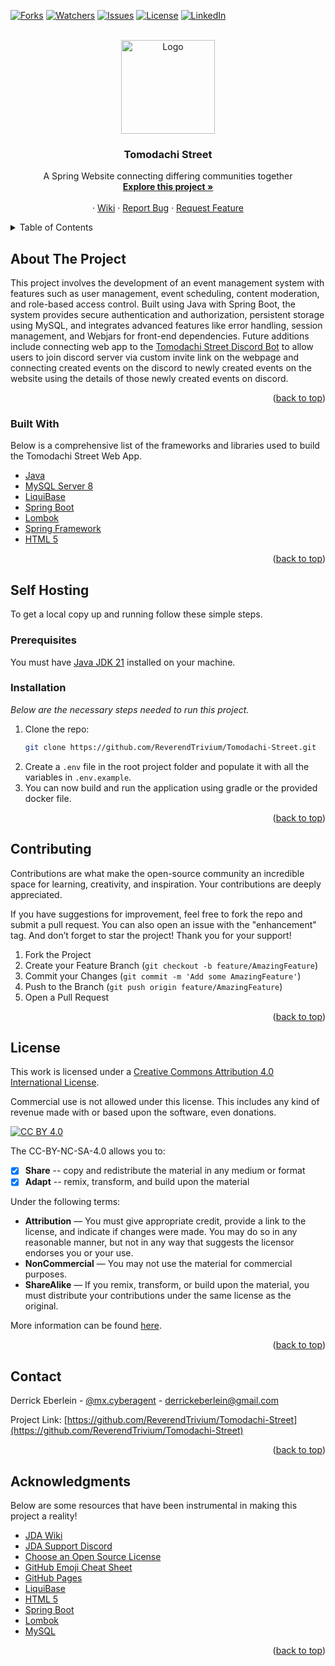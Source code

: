 <div id="top"></div>

<!-- PROJECT SHIELDS -->
<!--
*** I'm using markdown "reference style" links for readability.
*** Reference links are enclosed in brackets [ ] instead of parentheses ( ).
*** See the bottom of this document for the declaration of the reference variables
*** for contributors-url, forks-url, etc. This is an optional, concise syntax you may use.
*** https://www.markdownguide.org/basic-syntax/#reference-style-links
-->
[![Forks][forks-shield]][forks-url]
[![Watchers][watchers-shield]][watchers-url]
[![Issues][issues-shield]][issues-url]
[![License][license-shield]][license-url]
[![LinkedIn][linkedin-shield]][linkedin-url]
<!-- PROJECT LOGO -->
<br />
<div align="center">
  <a href="https://github.com/ReverendTrivium/Tomodachi-Street">
    <img src="https://i.imgur.com/ikSlRmi.png" alt="Logo" width="150" height="150">
  </a>

<h3 align="center">Tomodachi Street</h3>
<p align="center">
    A Spring Website connecting differing communities together
    <br />
    <a href="https://github.com/ReverendTrivium/Tomodachi-Street"><strong>Explore this project »</strong></a>
    <br />
    <br />
    ·
    <a href="https://github.com/ReverendTrivium/Tomodachi-Street/wiki">Wiki</a>
    ·
    <a href="https://github.com/ReverendTrivium/Tomodachi-Street/issues">Report Bug</a>
    ·
    <a href="https://github.com/ReverendTrivium/Tomodachi-Street/issues">Request Feature</a>
  </p>
</div>

<!-- TABLE OF CONTENTS -->
<details>
  <summary>Table of Contents</summary>
  <ol>
    <li>
      <a href="#about-the-project">About The Project</a>
      <ul>
        <li><a href="#built-with">Built With</a></li>
      </ul>
    </li>
    <li>
      <a href="#getting-started">Getting Started</a>
      <ul>
        <li><a href="#prerequisites">Prerequisites</a></li>
        <li><a href="#installation">Installation</a></li>
      </ul>
    </li>
    <li><a href="#contributing">Contributing</a></li>
    <li><a href="#license">License</a></li>
    <li><a href="#contact">Contact</a></li>
    <li><a href="#acknowledgments">Acknowledgments</a></li>
  </ol>
</details>

<!-- ABOUT THE PROJECT -->
## About The Project
This project involves the development of an event management system with features such as user management, 
event scheduling, content moderation, and role-based access control. Built using Java 
with Spring Boot, the system provides secure authentication and authorization, 
persistent storage using MySQL, and integrates advanced features like error handling, 
session management, and Webjars for front-end dependencies. Future additions include connecting web app
to the [Tomodachi Street Discord Bot](https://github.com/ReverendTrivium/RedactedBot) to allow users to join
discord server via custom invite link on the webpage and connecting created events on the discord to newly created events
on the website using the details of those newly created events on discord.

<p align="right">(<a href="#top">back to top</a>)</p>

### Built With

Below is a comprehensive list of the frameworks and libraries used to build the Tomodachi Street Web App.

* [Java](https://github.com/DV8FromTheWorld/JDA)
* [MySQL Server 8](https://dev.mysql.com/downloads/mysql/8.0.html)
* [LiquiBase](https://www.liquibase.com)
* [Spring Boot](https://spring.io/projects/spring-boot)
* [Lombok](https://projectlombok.org)
* [Spring Framework](https://spring.io/projects/spring-framework)
* [HTML 5](https://www.w3schools.com/html/)

<p align="right">(<a href="#top">back to top</a>)</p>

<!-- GETTING STARTED -->
## Self Hosting
To get a local copy up and running follow these simple steps.

### Prerequisites

You must have [Java JDK 21](https://www.oracle.com/java/technologies/downloads/) installed on your machine.

### Installation

_Below are the necessary steps needed to run this project._

1. Clone the repo:
   ```sh
   git clone https://github.com/ReverendTrivium/Tomodachi-Street.git
   ```
2. Create a `.env` file in the root project folder and populate it with all the variables in `.env.example`.
3. You can now build and run the application using gradle or the provided docker file.

<p align="right">(<a href="#top">back to top</a>)</p>

<!-- CONTRIBUTING -->
## Contributing

Contributions are what make the open-source community an incredible space for learning, creativity, and inspiration. Your contributions are deeply appreciated.

If you have suggestions for improvement, feel free to fork the repo and submit a pull request. You can also open an issue with the "enhancement" tag.
And don’t forget to star the project! Thank you for your support!

1. Fork the Project
2. Create your Feature Branch (`git checkout -b feature/AmazingFeature`)
3. Commit your Changes (`git commit -m 'Add some AmazingFeature'`)
4. Push to the Branch (`git push origin feature/AmazingFeature`)
5. Open a Pull Request

<p align="right">(<a href="#top">back to top</a>)</p>

<!-- LICENSE -->
## License

This work is licensed under a
[Creative Commons Attribution 4.0 International License][cc-by].

Commercial use is not allowed under this license. This includes any kind of revenue made with or based upon the software, even donations.

[![CC BY 4.0][cc-by-image]][cc-by]

The CC-BY-NC-SA-4.0 allows you to:
- [x] **Share** -- copy and redistribute the material in any medium or format
- [x] **Adapt** -- remix, transform, and build upon the material

Under the following terms:
- **Attribution** — You must give appropriate credit, provide a link to the license, and indicate if changes were made. You may do so in any reasonable manner, but not in any way that suggests the licensor endorses you or your use.
- **NonCommercial** — You may not use the material for commercial purposes.
- **ShareAlike** — If you remix, transform, or build upon the material, you must distribute your contributions under the same license as the original.

More information can be found [here](https://creativecommons.org/licenses/by-nc-sa/4.0/).

<p align="right">(<a href="#top">back to top</a>)</p>



<!-- CONTACT -->
## Contact

Derrick Eberlein - [@mx.cyberagent](https://www.instagram.com/mx.cyberagent/) - derrickeberlein@gmail.com

Project Link: [https://github.com/ReverendTrivium/Tomodachi-Street](https://github.com/ReverendTrivium/Tomodachi-Street)

<p align="right">(<a href="#top">back to top</a>)</p>

<!-- ACKNOWLEDGMENTS -->
## Acknowledgments

Below are some resources that have been instrumental in making this project a reality!

* [JDA Wiki](https://jda.wiki/introduction/jda/)
* [JDA Support Discord](https://discord.gg/0hMr4ce0tIl3SLv5)
* [Choose an Open Source License](https://choosealicense.com)
* [GitHub Emoji Cheat Sheet](https://www.webpagefx.com/tools/emoji-cheat-sheet)
* [GitHub Pages](https://pages.github.com)
* [LiquiBase](https://docs.liquibase.com/home.html)
* [HTML 5](https://www.w3schools.com/html/)
* [Spring Boot](https://spring.io/projects/spring-boot#learn)
* [Lombok](https://projectlombok.org/features/)
* [MySQL](https://www.w3schools.com/MySQL/default.asp)

<p align="right">(<a href="#top">back to top</a>)</p>

<!-- MARKDOWN LINKS & IMAGES -->
<!-- https://www.markdownguide.org/basic-syntax/#reference-style-links -->
[forks-shield]: https://img.shields.io/github/forks/ReverendTrivium/Tomodachi-Street?style=for-the-badge
[forks-url]: https://github.com/ReverendTrivium/Tomodachi-Street/forks
[watchers-shield]: https://img.shields.io/github/watchers/ReverendTrivium/Tomodachi-Street?style=for-the-badge
[watchers-url]: https://github.com/ReverendTrivium/Tomodachi-Street/watchers
[issues-shield]: https://img.shields.io/github/issues/ReverendTrivium/Tomodachi-Street?style=for-the-badge
[issues-url]: https://github.com/ReverendTrivium/Tomodachi-Street/issues
[license-shield]: https://img.shields.io/badge/License-CC%20BY%204.0-lightgrey.svg?style=for-the-badge
[license-url]: https://github.com/ReverendTrivium/Tomodachi-Street/blob/main/LICENSE
[linkedin-shield]: https://img.shields.io/badge/-LinkedIn-black.svg?style=for-the-badge&logo=linkedin&colorB=555
[linkedin-url]: https://www.linkedin.com/in/derrickeberlein/
[cc-by]: http://creativecommons.org/licenses/by/4.0/
[cc-by-image]: https://i.creativecommons.org/l/by/4.0/88x31.png
[cc-by-shield]: https://img.shields.io/badge/License-CC%20BY%204.0-lightgrey.svg

